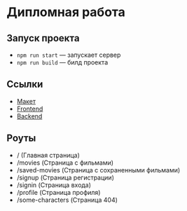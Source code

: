 # Дипломная работа

## Запуск проекта
- ```npm run start``` — запускает сервер
- ```npm run build``` — билд проекта

## Ссылки
- [Макет](https://www.figma.com/file/5kwcxg2c3294d0KWtfHoIM/Diploma?node-id=891%3A3857)
- [Frontend](https://dolzh-movies.nomoredomains.rocks/)
- [Backend](https://api.dolzh-movies.nomoredomains.rocks/)


## Роуты
- / (Главная страница)
- /movies (Страница с фильмами)
- /saved-movies (Страница с сохраненными фильмами)
- /signup (Страница регистрации)
- /signin (Страница входа)
- /profile (Страница профиля)
- /some-characters (Страница 404)